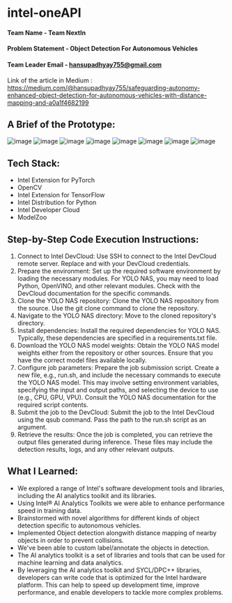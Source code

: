 # intel-oneAPI

#### Team Name - Team NextIn
#### Problem Statement -  Object Detection For Autonomous Vehicles
#### Team Leader Email - hansupadhyay755@gmail.com
Link of the article in Medium : https://medium.com/@hansupadhyay755/safeguarding-autonomy-enhanced-object-detection-for-autonomous-vehicles-with-distance-mapping-and-a0a1f4682199

## A Brief of the Prototype:
  ![image](https://github.com/hansupadhyay007/intel-oneAPI/assets/112337432/6b9127fb-1160-4916-9596-c603b143fc9a)
![image](https://github.com/hansupadhyay007/intel-oneAPI/assets/112337432/dcda3486-7f76-4e73-98d7-82fd4b37fede)
![image](https://github.com/hansupadhyay007/intel-oneAPI/assets/112337432/4c949825-6e71-4653-98c8-afd9bcb3f022)
![image](https://github.com/hansupadhyay007/intel-oneAPI/assets/112337432/c0992d3b-275d-4d45-81ba-d1863813ea73)
![image](https://github.com/hansupadhyay007/intel-oneAPI/assets/112337432/060ec4bd-cf52-49c1-8148-f3a6f634b6ce)
![image](https://github.com/hansupadhyay007/intel-oneAPI/assets/112337432/9589fb7b-fac7-4b7b-84f7-0c291c0ce9e6)
![image](https://github.com/hansupadhyay007/intel-oneAPI/assets/112337432/0bc58bb1-0772-43e8-86ec-c32c49549a42)
![image](https://github.com/hansupadhyay007/intel-oneAPI/assets/112337432/650604ee-99ee-4c1a-b31c-3e2b0d409d22)

  
## Tech Stack: 
   + Intel Extension for PyTorch
   + OpenCV
   + Intel Extension for TensorFlow
   + Intel Distribution for Python
   + Intel Developer Cloud
   + ModelZoo
   
   
## Step-by-Step Code Execution Instructions:
 1. Connect to Intel DevCloud: Use SSH to connect to the Intel DevCloud remote server. Replace <username> and <hostname> with your DevCloud credentials.
 2. Prepare the environment: Set up the required software environment by loading the necessary modules. For YOLO NAS, you may need to load Python, OpenVINO, and     other relevant modules. Check with the DevCloud documentation for the specific commands.
 3. Clone the YOLO NAS repository: Clone the YOLO NAS repository from the source. Use the git clone command to clone the repository.
 4. Navigate to the YOLO NAS directory: Move to the cloned repository's directory.
 5. Install dependencies: Install the required dependencies for YOLO NAS. Typically, these dependencies are specified in a requirements.txt file.
 6. Download the YOLO NAS model weights: Obtain the YOLO NAS model weights either from the repository or other sources. Ensure that you have the correct model    files available locally.
 7. Configure job parameters: Prepare the job submission script. Create a new file, e.g., run.sh, and include the necessary commands to execute the YOLO NAS model. This may involve setting environment variables, specifying the input and output paths, and selecting the device to use (e.g., CPU, GPU, VPU). Consult the YOLO NAS documentation for the required script contents.
 8. Submit the job to the DevCloud: Submit the job to the Intel DevCloud using the qsub command. Pass the path to the run.sh script as an argument.
 9. Retrieve the results: Once the job is completed, you can retrieve the output files generated during inference. These files may include the detection results, logs, and any other relevant outputs. 
  
## What I Learned:
   + We explored a range of Intel's software development tools and libraries, including the AI analytics toolkit and its libraries.
   + Using Intel® AI Analytics Toolkits we were able to enhance performance speed in training data.
   + Brainstormed with novel algorithms for different kinds of object detection specific to autonomous vehicles.
   + Implemented Object detection alongwith distance mapping of nearby objects in order to prevent collisions.
   + We've been able to custom label/annotate the objects in detection.
   + The AI analytics toolkit is a set of libraries and tools that can be used for machine learning and data analytics.
   + By leveraging the AI analytics toolkit and SYCL/DPC++ libraries, developers can write code that is optimized for the Intel hardware platform. This can help to speed up development time, improve performance, and enable developers to tackle more complex problems.
